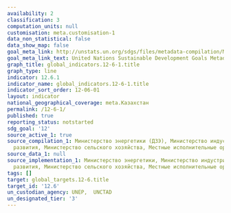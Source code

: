 ```yaml
---
availability: 2
classification: 3
computation_units: null
customisation: meta.customisation-1
data_non_statistical: false
data_show_map: false
goal_meta_link: http://unstats.un.org/sdgs/files/metadata-compilation/Metadata-Goal-12.pdf
goal_meta_link_text: United Nations Sustainable Development Goals Metadata (pdf 782kB)
graph_title: global_indicators.12-6-1.title
graph_type: line
indicator: 12.6.1
indicator_name: global_indicators.12-6-1.title
indicator_sort_order: 12-06-01
layout: indicator
national_geographical_coverage: meta.Казахстан
permalink: /12-6-1/
published: true
reporting_status: notstarted
sdg_goal: '12'
source_active_1: true
source_compilation_1: Министерство энергетики (ДЗЭ), Министерство индустрии и инфраструктурного
  развития, Министерство сельского хозяйства, Местные исполнительные органы
source_data_1: null
source_implementation_1: Министерство энергетики, Министерство индустрии и инфраструктурного
  развития, Министерство сельского хозяйства, Местные исполнительные органы
tags: []
target: global_targets.12-6.title
target_id: '12.6'
un_custodian_agency: UNEP,  UNCTAD
un_designated_tier: '3'
---
```

